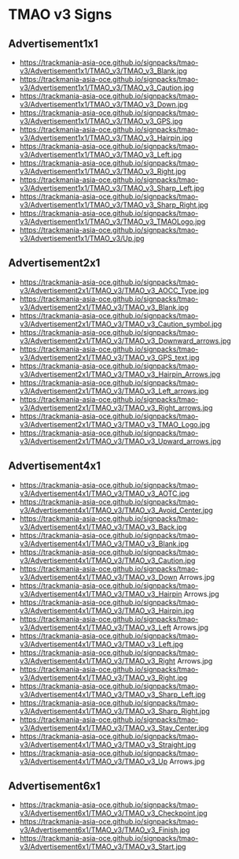 # TMAO v3 Signs

## Advertisement1x1

- https://trackmania-asia-oce.github.io/signpacks/tmao-v3/Advertisement1x1/TMAO_v3/TMAO_v3_Blank.jpg
- https://trackmania-asia-oce.github.io/signpacks/tmao-v3/Advertisement1x1/TMAO_v3/TMAO_v3_Caution.jpg
- https://trackmania-asia-oce.github.io/signpacks/tmao-v3/Advertisement1x1/TMAO_v3/TMAO_v3_Down.jpg
- https://trackmania-asia-oce.github.io/signpacks/tmao-v3/Advertisement1x1/TMAO_v3/TMAO_v3_GPS.jpg
- https://trackmania-asia-oce.github.io/signpacks/tmao-v3/Advertisement1x1/TMAO_v3/TMAO_v3_Hairpin.jpg
- https://trackmania-asia-oce.github.io/signpacks/tmao-v3/Advertisement1x1/TMAO_v3/TMAO_v3_Left.jpg
- https://trackmania-asia-oce.github.io/signpacks/tmao-v3/Advertisement1x1/TMAO_v3/TMAO_v3_Right.jpg
- https://trackmania-asia-oce.github.io/signpacks/tmao-v3/Advertisement1x1/TMAO_v3/TMAO_v3_Sharp_Left.jpg
- https://trackmania-asia-oce.github.io/signpacks/tmao-v3/Advertisement1x1/TMAO_v3/TMAO_v3_Sharp_Right.jpg
- https://trackmania-asia-oce.github.io/signpacks/tmao-v3/Advertisement1x1/TMAO_v3/TMAO_v3_TMAOLogo.jpg
- https://trackmania-asia-oce.github.io/signpacks/tmao-v3/Advertisement1x1/TMAO_v3/Up.jpg

## Advertisement2x1

- https://trackmania-asia-oce.github.io/signpacks/tmao-v3/Advertisement2x1/TMAO_v3/TMAO_v3_AOCC_Type.jpg
- https://trackmania-asia-oce.github.io/signpacks/tmao-v3/Advertisement2x1/TMAO_v3/TMAO_v3_Blank.jpg
- https://trackmania-asia-oce.github.io/signpacks/tmao-v3/Advertisement2x1/TMAO_v3/TMAO_v3_Caution_symbol.jpg
- https://trackmania-asia-oce.github.io/signpacks/tmao-v3/Advertisement2x1/TMAO_v3/TMAO_v3_Downward_arrows.jpg
- https://trackmania-asia-oce.github.io/signpacks/tmao-v3/Advertisement2x1/TMAO_v3/TMAO_v3_GPS_text.jpg
- https://trackmania-asia-oce.github.io/signpacks/tmao-v3/Advertisement2x1/TMAO_v3/TMAO_v3_Hairpin_Arrows.jpg
- https://trackmania-asia-oce.github.io/signpacks/tmao-v3/Advertisement2x1/TMAO_v3/TMAO_v3_Left_arrows.jpg
- https://trackmania-asia-oce.github.io/signpacks/tmao-v3/Advertisement2x1/TMAO_v3/TMAO_v3_Right_arrows.jpg
- https://trackmania-asia-oce.github.io/signpacks/tmao-v3/Advertisement2x1/TMAO_v3/TMAO_v3_TMAO_Logo.jpg
- https://trackmania-asia-oce.github.io/signpacks/tmao-v3/Advertisement2x1/TMAO_v3/TMAO_v3_Upward_arrows.jpg

## Advertisement4x1

- https://trackmania-asia-oce.github.io/signpacks/tmao-v3/Advertisement4x1/TMAO_v3/TMAO_v3_AOTC.jpg
- https://trackmania-asia-oce.github.io/signpacks/tmao-v3/Advertisement4x1/TMAO_v3/TMAO_v3_Avoid_Center.jpg
- https://trackmania-asia-oce.github.io/signpacks/tmao-v3/Advertisement4x1/TMAO_v3/TMAO_v3_Back.jpg
- https://trackmania-asia-oce.github.io/signpacks/tmao-v3/Advertisement4x1/TMAO_v3/TMAO_v3_Blank.jpg
- https://trackmania-asia-oce.github.io/signpacks/tmao-v3/Advertisement4x1/TMAO_v3/TMAO_v3_Caution.jpg
- https://trackmania-asia-oce.github.io/signpacks/tmao-v3/Advertisement4x1/TMAO_v3/TMAO_v3_Down Arrows.jpg
- https://trackmania-asia-oce.github.io/signpacks/tmao-v3/Advertisement4x1/TMAO_v3/TMAO_v3_Hairpin Arrows.jpg
- https://trackmania-asia-oce.github.io/signpacks/tmao-v3/Advertisement4x1/TMAO_v3/TMAO_v3_Hairpin.jpg
- https://trackmania-asia-oce.github.io/signpacks/tmao-v3/Advertisement4x1/TMAO_v3/TMAO_v3_Left Arrows.jpg
- https://trackmania-asia-oce.github.io/signpacks/tmao-v3/Advertisement4x1/TMAO_v3/TMAO_v3_Left.jpg
- https://trackmania-asia-oce.github.io/signpacks/tmao-v3/Advertisement4x1/TMAO_v3/TMAO_v3_Right Arrows.jpg
- https://trackmania-asia-oce.github.io/signpacks/tmao-v3/Advertisement4x1/TMAO_v3/TMAO_v3_Right.jpg
- https://trackmania-asia-oce.github.io/signpacks/tmao-v3/Advertisement4x1/TMAO_v3/TMAO_v3_Sharp_Left.jpg
- https://trackmania-asia-oce.github.io/signpacks/tmao-v3/Advertisement4x1/TMAO_v3/TMAO_v3_Sharp_Right.jpg
- https://trackmania-asia-oce.github.io/signpacks/tmao-v3/Advertisement4x1/TMAO_v3/TMAO_v3_Stay_Center.jpg
- https://trackmania-asia-oce.github.io/signpacks/tmao-v3/Advertisement4x1/TMAO_v3/TMAO_v3_Straight.jpg
- https://trackmania-asia-oce.github.io/signpacks/tmao-v3/Advertisement4x1/TMAO_v3/TMAO_v3_Up Arrows.jpg

## Advertisement6x1

- https://trackmania-asia-oce.github.io/signpacks/tmao-v3/Advertisement6x1/TMAO_v3/TMAO_v3_Checkpoint.jpg
- https://trackmania-asia-oce.github.io/signpacks/tmao-v3/Advertisement6x1/TMAO_v3/TMAO_v3_Finish.jpg
- https://trackmania-asia-oce.github.io/signpacks/tmao-v3/Advertisement6x1/TMAO_v3/TMAO_v3_Start.jpg
